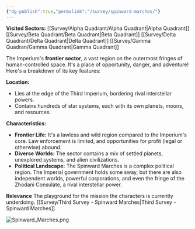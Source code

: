 ```yaml
---
{"dg-publish":true,"permalink":"/survey/spinward-marches/"}
---
```


**Visited Sectors:**
[[Survey/Alpha Quadrant/Alpha Quadrant\|Alpha Quadrant]]
[[Survey/Beta Quadrant/Beta Quadrant\|Beta Quadrant]]
[[Survey/Delta Quadrant/Delta Quadrant\|Delta Quadrant]]
[[Survey/Gamma Quadran/Gamma Quadrant\|Gamma Quadrant]]

The Imperium's **frontier sector**, a vast region on the outermost fringes of human-controlled space. It's a place of opportunity, danger, and adventure! Here's a breakdown of its key features:

**Location:**
- Lies at the edge of the Third Imperium, bordering rival interstellar powers.
- Contains hundreds of star systems, each with its own planets, moons, and resources.

**Characteristics:**
- **Frontier Life:** It's a lawless and wild region compared to the Imperium's core. Law enforcement is limited, and opportunities for profit (legal or otherwise) abound.
- **Diverse Worlds:** The sector contains a mix of settled planets, unexplored systems, and alien civilizations.
- **Political Landscape:** The Spinward Marches is a complex political region. The Imperial government holds some sway, but there are also independent worlds, powerful corporations, and even the fringe of the Zhodani Consulate, a rival interstellar power.

**Relevance**
The playground for the mission the characters is currently underdoing.
[[Survey/Third Survey - Spinward Marches\|Third Survey - Spinward Marches]]


![Spinward_Marches.png](/img/user/Survey/Spinward_Marches.png)